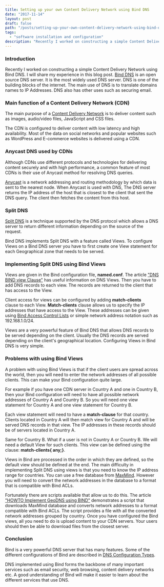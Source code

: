 ```yaml
---
title: Setting up your own Content Delivery Network using Bind DNS
date: "2017-11-14"
layout: post
draft: false
path: "/posts/setting-up-your-own-content-delivery-network-using-bind-dns"
tags:
  - "software installation and configuration"
description: "Recently I worked on constructing a simple Content Delivery Network using Bind DNS. I will share my experience in this blog post. Bind DNS is an open source DNS server. It is the most widely used DNS server. DNS is one of the building blocks of the internet. The main use of DNS is to translate domains names to IP Addresses. DNS also has other uses such as securing email."
---
```


### Introduction
Recently I worked on constructing a simple Content Delivery Network using Bind DNS. I will share my experience in this blog post. [Bind DNS](http://www.isc.org/downloads/bind/) is an open source DNS server. It is the most widely used DNS server. DNS is one of the building blocks of the internet. The main use of DNS is to translate domains names to IP Addresses. DNS also has other uses such as securing email.

### Main function of a Content Delivery Network (CDN)
The main purpose of a [Content Delivery Network](http://en.wikipedia.org/wiki/Content_delivery_network) is to deliver content such as images, audio/video files, JavaScript and CSS files.

The CDN is configured to deliver content with low latency and high availability. Most of the data on social networks and popular websites such as WordPress and E-commerce websites is delivered using a CDN.

### Anycast DNS used by CDNs
Although CDNs use different protocols and technologies for delivering content securely and with high performance, a common feature of most CDNs is their use of Anycast method for resolving DNS queries.

[Anycast](http://en.wikipedia.org/wiki/Anycast) is a network addressing and routing methodology by which data is sent to the nearest node. When Anycast is used with DNS, The DNS server returns the IP address of the host that is closest to the client that sent the DNS query. The client then fetches the content from this host.

### Split DNS
[Split DNS](http://en.wikipedia.org/wiki/Split-horizon_DNS) is a technique supported by the DNS protocol which allows a DNS server to return different information depending on the source of the request.

Bind DNS implements Split DNS with a feature called Views. To configure Views on a Bind DNS server you have to first create one View statement for each Geographical zone that needs to be served.

### Implementing Split DNS using Bind Views
Views are given in the Bind configuration file, **named.conf**. The article ["DNS BIND view Clause"](http://www.zytrax.com/books/dns/ch7/view.html) has useful information on DNS Views. Then you have to add DNS records to each view. The records are returned to the client that has access to the View.

Client access for views can be configured by adding **match-clients** clause to each View. **Match-clients** clause allows us to specify the IP addresses that have access to the View. These addresses can be given using [Bind Access Control Lists](http://www.zytrax.com/books/dns/ch7/acl.html) or simple network address notation such as 192.168.1.0/24.

Views are a very powerful feature of Bind DNS that allows DNS records to be served depending on the client. Usually the DNS records are served depending on the client's geographical location. Configuring Views in Bind DNS is very simple.

### Problems with using Bind Views
A problem with using Bind Views is that if the client users are spread across the world, then you will need to enter the network addresses of all possible clients. This can make your Bind configuration quite large.

For example if you have one CDN server in Country A and one in Country B, then your Bind configuration will need to have all possible network addresses of Country A and Country B. So you will need one view statement for Country A and one view statement for Country B.

Each view statement will need to have a **match-clause** for that country. Clients located in Country A will then match view for Country A and will be served DNS records in that view. The IP addresses in these records should be of servers located in Country A.

Same for Country B. What if a user is not in Country A or Country B. We will need a default View for such clients. This view can be defined using the clause: **match-clients{ any;}**.

Views in Bind are processed in the order in which they are defined, so the default view should be defined at the end. The main difficulty in implementing Split DNS using views is that you need to know the IP address range for countries. You can use a free database from [MaxMind](http://dev.maxmind.com/geoip/legacy/geolite/). However you will need to convert the network addresses in the database to a format that is compatible with Bind ACLs.

Fortunately there are scripts available that allow us to do this. The article ["HOWTO Implement GeoDNS using BIND"](http://phix.me/geodns/) demonstrates a script that downloads MaxMind database and converts network addresses to a format compatible with Bind ACLs. The script provides a file with all the converted network addresses grouped by country. Once you have configured the Bind views, all you need to do is upload content to your CDN servers. Your users should then be able to download files from the closest server.

### Conclusion
Bind is a very powerful DNS server that has many features. Some of the different configurations of Bind are described in [DNS Configuration Types](http://www.zytrax.com/books/dns/ch4/index.html).

DNS implemented using Bind forms the backbone of many important services such as email security, web browsing, content delivery networks etc. A good understanding of Bind will make it easier to learn about the different services that use DNS.
